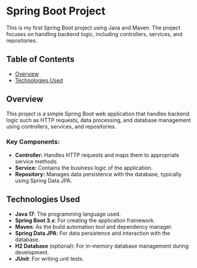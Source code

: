 # Spring Boot Project

This is my first Spring Boot project using Java and Maven. The project focuses on handling backend logic, including controllers, services, and repositories.

## Table of Contents
- [Overview](#overview)
- [Technologies Used](#technologies-used)

## Overview

This project is a simple Spring Boot web application that handles backend logic such as HTTP requests, data processing, and database management using controllers, services, and repositories.

### Key Components:
- **Controller:** Handles HTTP requests and maps them to appropriate service methods.
- **Service:** Contains the business logic of the application.
- **Repository:** Manages data persistence with the database, typically using Spring Data JPA.

## Technologies Used
- **Java 17**: The programming language used.
- **Spring Boot 3.x**: For creating the application framework.
- **Maven**: As the build automation tool and dependency manager.
- **Spring Data JPA**: For data persistence and interaction with the database.
- **H2 Database** (optional): For in-memory database management during development.
- **JUnit**: For writing unit tests.
